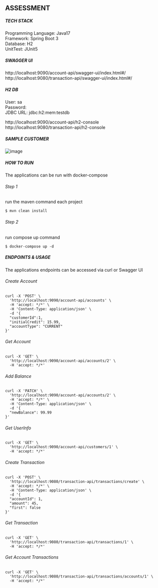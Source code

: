 ## ASSESSMENT

##### TECH STACK
Programming Language: Java17 <br>
Framework: Spring Boot 3 <br>
Database: H2 <br>
UnitTest: JUnit5 <br>

##### SWAGGER UI
http://localhost:9090/account-api/swagger-ui/index.html#/ <br>
http://localhost:9080/transaction-api/swagger-ui/index.html#/

##### H2 DB
User: sa <br>
Password: <br>
JDBC URL: jdbc:h2:mem:testdb <br>

http://localhost:9090/account-api/h2-console <br>
http://localhost:9080/transaction-api/h2-console

##### SAMPLE CUSTOMER
![image](https://user-images.githubusercontent.com/4302984/233875915-19744b79-f760-4468-9457-b6ab84131574.png)


##### HOW TO RUN
The applications can be run with docker-compose <br>

###### Step 1 

run the maven command each project
```
$ mvn clean install
```
###### Step 2 
run compose up command
```
$ docker-compose up -d
``` 
##### ENDPOINTS & USAGE
The applications endpoints can be accessed via curl or Swagger UI
###### Create Account

```
curl -X 'POST' \
  'http://localhost:9090/account-api/accounts' \
  -H 'accept: */*' \
  -H 'Content-Type: application/json' \
  -d '{
  "customerId":1,
  "initialCredit": 15.99,
  "accountType": "CURRENT"
}'
```
###### Get Account
```
curl -X 'GET' \
  'http://localhost:9090/account-api/accounts/2' \
  -H 'accept: */*'
```
###### Add Balance
```
curl -X 'PATCH' \
  'http://localhost:9090/account-api/accounts/2' \
  -H 'accept: */*' \
  -H 'Content-Type: application/json' \
  -d '{
  "newBalance": 99.99
}'
```
###### Get UserInfo
```
curl -X 'GET' \
  'http://localhost:9090/account-api/customers/1' \
  -H 'accept: */*'
```

###### Create Transaction
```
curl -X 'POST' \
  'http://localhost:9080/transaction-api/transactions/create' \
  -H 'accept: */*' \
  -H 'Content-Type: application/json' \
  -d '{
  "accountId": 1,
  "amount": 45,
  "first": false
}'
```
###### Get Transaction
```
curl -X 'GET' \
  'http://localhost:9080/transaction-api/transactions/1' \
  -H 'accept: */*'
``` 
###### Get Account Transactions
```
curl -X 'GET' \
  'http://localhost:9080/transaction-api/transactions/accounts/1' \
  -H 'accept: */*'
``` 
